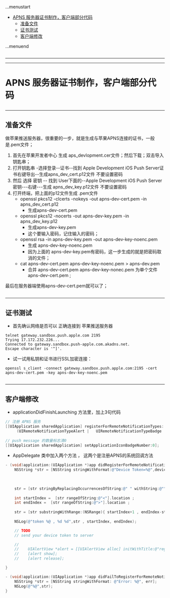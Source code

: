...menustart

 - [APNS 服务器证书制作，客户端部分代码](#1294a83ff96c5c0ee3c4b9620dd74edf)
     - [准备文件](#105dbfd27d203f637ce0d3c08eb78878)
     - [证书测试](#81f55b42ec661d67d432330fd47cd07c)
     - [客户端修改](#0c64cd168e7b43ebccec68a62f1d85e7)

...menuend


<h2 id="1294a83ff96c5c0ee3c4b9620dd74edf"></h2>

-----
-----

# APNS 服务器证书制作，客户端部分代码

<h2 id="105dbfd27d203f637ce0d3c08eb78878"></h2>

-----

## 准备文件

做苹果推送服务器，很重要的一步，就是生成与苹果APNS连接的证书，一般是.pem文件；

 1. 首先在苹果开发者中心 生成 aps_devlopment.cer文件；然后下载；双击导入钥匙串；
 2. 打开钥匙串 -选择登录--证书--找到 Apple Development iOS Push Server证书右键导出--生成apns_dev_cert.p12文件 不要设置密码
 3. 然后 选择 密钥 -- 找到 User下面的--Apple Development iOS Push Server密钥---右键---生成 apns_dev_key.p12文件 不要设置密码
 3. 打开终端，把上面的p12文件生成 .pem文件
    - openssl pkcs12 -clcerts -nokeys -out apns-dev-cert.pem -in apns_dev_cert.p12  
        - 生成apns-dev-cert.pem
    - openssl pkcs12 -nocerts -out apns-dev-key.pem -in apns_dev_key.p12   
        - 生成apns-dev-key.pem 
        - 这个要输入密码，记住输入的密码；
    - openssl rsa -in apns-dev-key.pem -out apns-dev-key-noenc.pem  
        - 生成 apns-dev-key-noenc.pem 
        - 因为上面的 apns-dev-key.pem有密码，这一步生成的就是把密码取消的文件；
    - cat apns-dev-cert.pem apns-dev-key-noenc.pem > apns-dev.pem 
        - 合并 apns-dev-cert.pem apns-dev-key-nonec.pem 为单个文件 apns-dev-cert.pem ;

最后在服务器端使用apns-dev-cert.pem就可以了；


<h2 id="81f55b42ec661d67d432330fd47cd07c"></h2>

-----

## 证书测试

 - 首先确认网络是否可以 正确连接到 苹果推送服务器

```
telnet gateway.sandbox.push.apple.com 2195
Trying 17.172.232.226...
Connected to gateway.sandbox.push-apple.com.akadns.net.
Escape character is '^]'.
```

 - 试一试用私钥和证书进行SSL加密连接：

```
openssl s_client -connect gateway.sandbox.push.apple.com:2195 -cert apns-dev-cert.pem -key apns-dev-key-noenc.pem 
```

<h2 id="0c64cd168e7b43ebccec68a62f1d85e7"></h2>

-----

## 客户端修改

 - applicationDidFinishLaunching  方法里，加上3句代码

```Objective-C
// 注册 APNS 服务
[[UIApplication sharedApplication] registerForRemoteNotificationTypes:
     (UIRemoteNotificationTypeAlert |   UIRemoteNotificationTypeBadge | UIRemoteNotificationTypeSound)];   
    
// push message 的数量标志清0
[[UIApplication sharedApplication] setApplicationIconBadgeNumber:0]; 
```


 - AppDelegate 类中加入两个方法 ， 这两个是注册APNS的系统回调方法

```Objective-C
- (void)application:(UIApplication *)app didRegisterForRemoteNotificationsWithDeviceToken:(NSData *)deviceToken {        
    NSString *str = [NSString stringWithFormat:@"Device Token=%@",deviceToken];     
       
    
    
    str = [str stringByReplacingOccurrencesOfString:@" " withString:@""];
    
    int startIndex =  [str rangeOfString:@"<"].location ;
    int endIndex =  [str rangeOfString:@">"].location ;
    
    str = [str substringWithRange:(NSRange){ startIndex+1 , endIndex-startIndex -1 }];
    
    NSLog(@"token %@ , %d %d",str , startIndex, endIndex);

    // TODO 
    // send your device token to server 

    //    
    //    UIAlertView *alert = [[UIAlertView alloc] initWithTitle:@"register" message:str delegate:nil cancelButtonTitle:@"ok" otherButtonTitles: nil];
    //    [alert show];
    //    [alert release];

}   

- (void)application:(UIApplication *)app didFailToRegisterForRemoteNotificationsWithError:(NSError *)err {        
    NSString *str = [NSString stringWithFormat: @"Error: %@", err];     
    NSLog(@"%@",str);       
}
```








